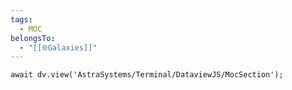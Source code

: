 ```yaml
---
tags:
  - MOC
belongsTo:
  - "[[🌐Galaxies]]"
---
```

```jsD
await dv.view('AstraSystems/Terminal/DataviewJS/MocSection');
```

